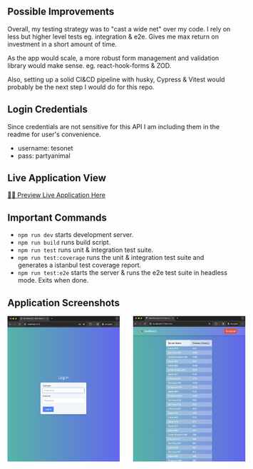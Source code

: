 ## Possible Improvements

Overall, my testing strategy was to "cast a wide net" over my code. I rely on less but higher level tests eg. integration & e2e. Gives me max return on investment in a short amount of time.

As the app would scale, a more robust form management and validation library would make sense. eg. react-hook-forms & ZOD.

Also, setting up a solid CI&CD pipeline with husky, Cypress & Vitest would probably be the next step I would do for this repo.

## Login Credentials

Since credentials are not sensitive for this API I am including them in the readme for user's convenience.

- username: tesonet
- pass: partyanimal

## Live Application View

[🧑‍💻 Preview Live Application Here](https://kastaselis.github.io/nord-security-task/)

## Important Commands

- `npm run dev` starts development server.
- `npm run build` runs build script.
- `npm run test` runs unit & integration test suite.
- `npm run test:coverage` runs the unit & integration test suite and generates a istanbul test coverage report.
- `npm run test:e2e` starts the server & runs the e2e test suite in headless mode. Exits when done.

## Application Screenshots

<div style="display: flex; gap: 30px;">
    <img src="./app-screenshot-1.png" alt="app preview" style="max-width: 50%;">
    <img src="./app-screenshot-2.png" alt="app preview" style="max-width: 50%;">
</div>
